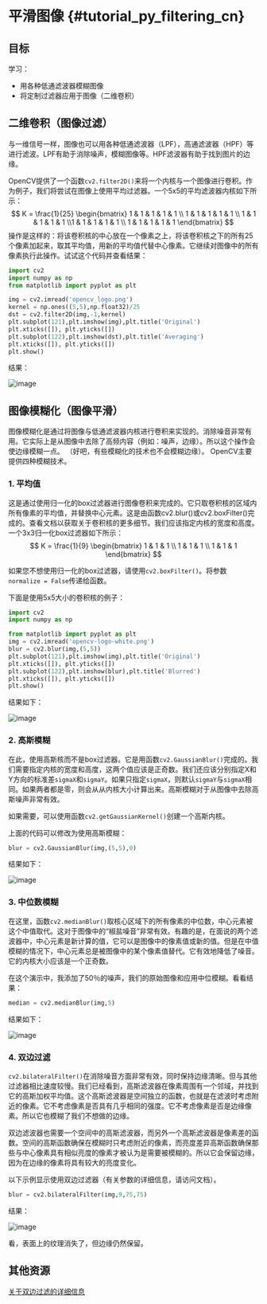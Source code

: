 # 平滑图像 {#tutorial_py_filtering_cn}

## 目标

学习：

- 用各种低通滤波器模糊图像
- 将定制过滤器应用于图像（二维卷积）

## 二维卷积（图像过滤）

与一维信号一样，图像也可以用各种低通滤波器（LPF），高通滤波器（HPF）等进行滤波。LPF有助于消除噪声，模糊图像等。HPF滤波器有助于找到图片的边缘。

OpenCV提供了一个函数`cv2.filter2D()`来将一个内核与一个图像进行卷积。作为例子，我们将尝试在图像上使用平均过滤器。一个5x5的平均滤波器内核如下所示：
$$
K =  \frac{1}{25} \begin{bmatrix} 1 & 1 & 1 & 1 & 1 \\ 1 & 1 & 1 & 1 & 1 \\ 1 & 1 & 1 & 1 & 1 \\1 & 1 & 1 & 1 & 1 \\ 1 & 1 & 1 & 1 & 1 \end{bmatrix}
$$
操作是这样的：将该卷积核的中心放在一个像素之上，将该卷积核之下的所有25个像素加起来，取其平均值，用新的平均值代替中心像素。它继续对图像中的所有像素执行此操作。试试这个代码并查看结果：

```python
import cv2
import numpy as np
from matplotlib import pyplot as plt

img = cv2.imread('opencv_logo.png')
kernel = np.ones((5,5),np.float32)/25
dst = cv2.filter2D(img,-1,kernel)
plt.subplot(121),plt.imshow(img),plt.title('Original')
plt.xticks([]), plt.yticks([])
plt.subplot(122),plt.imshow(dst),plt.title('Averaging')
plt.xticks([]), plt.yticks([])
plt.show()
```

结果：

![image](images/filter.jpg)

## 图像模糊化（图像平滑）

图像模糊化是通过将图像与低通滤波器内核进行卷积来实现的。消除噪音非常有用。它实际上是从图像中去除了高频内容（例如：噪声，边缘）。所以这个操作会使边缘模糊一点。 （好吧，有些模糊化的技术也不会模糊边缘）。 OpenCV主要提供四种模糊技术。

### 1. 平均值

这是通过使用归一化的box过滤器进行图像卷积来完成的。它只取卷积核的区域内所有像素的平均值，并替换中心元素。这是由函数cv2.blur()或cv2.boxFilter()完成的。查看文档以获取关于卷积核的更多细节。我们应该指定内核的宽度和高度。一个3x3归一化box过滤器如下所示：
$$
K =  \frac{1}{9} \begin{bmatrix} 1 & 1 & 1  \\ 1 & 1 & 1 \\ 1 & 1 & 1 \end{bmatrix}
$$


如果您不想使用归一化的box过滤器，请使用`cv2.boxFilter()`。将参数`normalize = False`传递给函数。

下面是使用5x5大小的卷积核的例子：

```python
import cv2
import numpy as np

from matplotlib import pyplot as plt
img = cv2.imread('opencv-logo-white.png')
blur = cv2.blur(img,(5,5))
plt.subplot(121),plt.imshow(img),plt.title('Original')
plt.xticks([]), plt.yticks([])
plt.subplot(122),plt.imshow(blur),plt.title('Blurred')
plt.xticks([]), plt.yticks([])
plt.show()
```

结果如下：

![image](images/blur.jpg)

### 2. 高斯模糊

在此，使用高斯核而不是box过滤器。它是用函数`cv2.GaussianBlur()`完成的。我们需要指定内核的宽度和高度，这两个值应该是正奇数。我们还应该分别指定X和Y方向的标准差`sigmaX`和`sigmaY`。如果只指定`sigmaX`，则默认`sigmaY`与`sigmaX`相同。如果两者都是零，则会从从内核大小计算出来。高斯模糊对于从图像中去除高斯噪声非常有效。

如果需要，可以使用函数`cv2.getGaussianKernel()`创建一个高斯内核。

上面的代码可以修改为使用高斯模糊：

```python
blur = cv2.GaussianBlur(img,(5,5),0)
```

结果如下：

![image](images/gaussian.jpg)

### 3. 中位数模糊

在这里，函数`cv2.medianBlur()`取核心区域下的所有像素的中位数，中心元素被这个中值取代。这对于图像中的“椒盐噪音”非常有效。有趣的是，在面说的两个滤波器中，中心元素是新计算的值，它可以是图像中的像素值或新的值。但是在中值模糊的情况下，中心元素总是被图像中的某个像素值替代。它有效地降低了噪音。它的内核大小应该是一个正奇数。

在这个演示中，我添加了50％的噪声，我们的原始图像和应用中位模糊。看看结果：

```python
median = cv2.medianBlur(img,5)
```

结果如下：

![image](images/median.jpg)

### 4. 双边过滤

`cv2.bilateralFilter()`在消除噪音方面非常有效，同时保持边缘清晰。但与其他过滤器相比速度较慢。我们已经看到，高斯滤波器在像素周围有一个邻域，并找到它的高斯加权平均值。这个高斯滤波器是空间独立的函数，也就是在滤波时考虑附近的像素。它不考虑像素是否具有几乎相同的强度。它不考虑像素是否是边缘像素。所以它也模糊了我们不想做的边缘。

双边滤波器也需要一个空间中的高斯滤波器，而另外一个高斯滤波器是像素差的函数。空间的高斯函数确保在模糊时只考虑附近的像素，而亮度差异高斯函数确保那些与中心像素具有相似亮度的像素才被认为是需要被模糊的。所以它会保留边缘，因为在边缘的像素将具有较大的亮度变化。

以下示例显示使用双边过滤器（有关参数的详细信息，请访问文档）。

```python
blur = cv2.bilateralFilter(img,9,75,75)
```

结果：

![image](images/bilateral.jpg)

看，表面上的纹理消失了，但边缘仍然保留。

## 其他资源
[关于双边过滤的详细信息](http://people.csail.mit.edu/sparis/bf_course/)